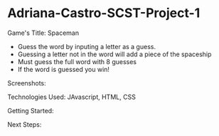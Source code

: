 # Adriana-Castro-SCST-Project-1

Game's Title: Spaceman
- Guess the word by inputing a letter as a guess. 
- Guessing a letter not in the word will add a piece of the spaceship
- Must guess the full word with 8 guesses
- If the word is guessed you win!


Screenshots:


Technologies Used: JAvascript, HTML, CSS

Getting Started: 

Next Steps:

